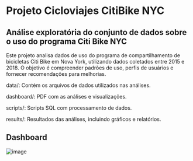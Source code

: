 # Projeto Cicloviajes CitiBike NYC

## Análise exploratória do conjunto de dados sobre o uso do programa Citi Bike NYC

Este projeto analisa dados de uso do programa de compartilhamento de bicicletas Citi Bike em Nova York, utilizando dados coletados entre 2015 e 2018. O objetivo é compreender padrões de uso, perfis de usuários e fornecer recomendações para melhorias.

data/: Contém os arquivos de dados utilizados nas análises.

dashboard/: PDF com as análises e visualizações.

scripts/: Scripts SQL com processamento de dados.

results/: Resultados das análises, incluindo gráficos e relatórios.


## Dashboard
![image](https://github.com/anacjuriti/Projeto-Cicloviajes-CitiBikeNYC/assets/108712844/e29cf72d-acfe-4299-a56b-cf34228d3f10)
